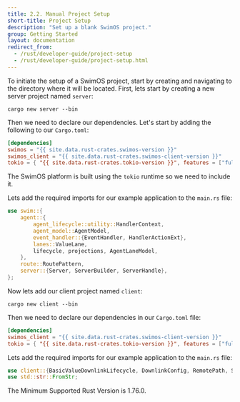 ```yaml
---
title: 2.2. Manual Project Setup
short-title: Project Setup
description: "Set up a blank SwimOS project."
group: Getting Started
layout: documentation
redirect_from:
  - /rust/developer-guide/project-setup
  - /rust/developer-guide/project-setup.html
---
```


To initiate the setup of a SwimOS project, start by creating and navigating to the directory where it will be located. First, lets start by creating a new server project named `server`:

```shell
cargo new server --bin
```

Then we need to declare our dependencies. Let's start by adding the following to our `Cargo.toml`:

```toml
[dependencies]
swimos = "{{ site.data.rust-crates.swimos-version }}"
swimos_client = "{{ site.data.rust-crates.swimos-client-version }}"
tokio = { "{{ site.data.rust-crates.tokio-version }}", features = ["full"] }
```

The SwimOS platform is built using the `tokio` runtime so we need to include it.

Lets add the required imports for our example application to the `main.rs` file:

```rust
use swim::{
    agent::{
        agent_lifecycle::utility::HandlerContext,
        agent_model::AgentModel,
        event_handler::{EventHandler, HandlerActionExt},
        lanes::ValueLane,
        lifecycle, projections, AgentLaneModel,
    },
    route::RoutePattern,
    server::{Server, ServerBuilder, ServerHandle},
};
```

Now lets add our client project named `client`:

```shell
cargo new client --bin
```

Then we need to declare our dependencies in our `Cargo.toml` file:

```toml
[dependencies]
swimos_client = "{{ site.data.rust-crates.swimos-client-version }}"
tokio = { "{{ site.data.rust-crates.tokio-version }}", features = ["full"] }
```

Lets add the required imports for our example application to the `main.rs` file:

```rust
use client::{BasicValueDownlinkLifecycle, DownlinkConfig, RemotePath, SwimClientBuilder};
use std::str::FromStr;
```

The Minimum Supported Rust Version is 1.76.0.
